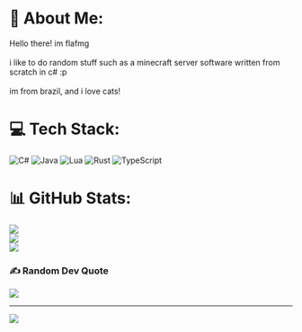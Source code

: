 # 💫 About Me:
Hello there! im flafmg<br><br>i like to do random stuff such as a minecraft server software written from scratch in c# :p<br><br>im from brazil, and i love cats!


# 💻 Tech Stack:
![C#](https://img.shields.io/badge/c%23-%23239120.svg?style=for-the-badge&logo=csharp&logoColor=white) ![Java](https://img.shields.io/badge/java-%23ED8B00.svg?style=for-the-badge&logo=openjdk&logoColor=white) ![Lua](https://img.shields.io/badge/lua-%232C2D72.svg?style=for-the-badge&logo=lua&logoColor=white) ![Rust](https://img.shields.io/badge/rust-%23000000.svg?style=for-the-badge&logo=rust&logoColor=white) ![TypeScript](https://img.shields.io/badge/typescript-%23007ACC.svg?style=for-the-badge&logo=typescript&logoColor=white)
# 📊 GitHub Stats:
![](https://github-readme-stats.vercel.app/api?username=flafmg&theme=rose&hide_border=true&include_all_commits=false&count_private=false)<br/>
![](https://github-readme-streak-stats.herokuapp.com/?user=flafmg&theme=rose&hide_border=true)<br/>
![](https://github-readme-stats.vercel.app/api/top-langs/?username=flafmg&theme=rose&hide_border=true&include_all_commits=false&count_private=false&layout=compact)

### ✍️ Random Dev Quote
![](https://quotes-github-readme.vercel.app/api?type=horizontal&theme=light)

---
[![](https://visitcount.itsvg.in/api?id=flafmg&icon=0&color=5)](https://visitcount.itsvg.in)

<!-- Proudly created with GPRM ( https://gprm.itsvg.in ) -->
